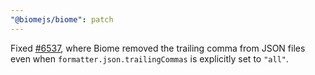 ```yaml
---
"@biomejs/biome": patch
---
```


Fixed [#6537](https://github.com/biomejs/biome/issues/6537), where Biome removed the trailing comma from JSON files even when `formatter.json.trailingCommas` is explicitly set to `"all"`.
